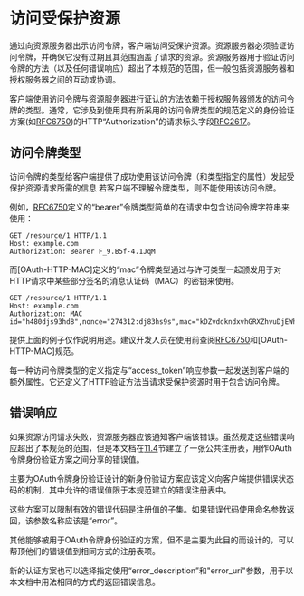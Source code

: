 # 访问受保护资源

通过向资源服务器出示访问令牌，客户端访问受保护资源。资源服务器必须验证访问令牌，并确保它没有过期且其范围涵盖了请求的资源。资源服务器用于验证访问令牌的方法（以及任何错误响应）超出了本规范的范围，但一般包括资源服务器和授权服务器之间的互动或协调。

客户端使用访问令牌与资源服务器进行证认的方法依赖于授权服务器颁发的访问令牌的类型。通常，它涉及到使用具有所采用的访问令牌类型的规范定义的身份验证方案(如[RFC6750][RFC6750])的HTTP“Authorization”的请求标头字段[RFC2617][RFC2617]。

## 访问令牌类型

访问令牌的类型给客户端提供了成功使用该访问令牌（和类型指定的属性）发起受保护资源请求所需的信息 若客户端不理解令牌类型，则不能使用该访问令牌。

例如，[RFC6750][RFC6750]定义的“bearer”令牌类型简单的在请求中包含访问令牌字符串来使用：

    GET /resource/1 HTTP/1.1
    Host: example.com
    Authorization: Bearer F_9.B5f-4.1JqM
    
而[OAuth-HTTP-MAC]定义的“mac”令牌类型通过与许可类型一起颁发用于对HTTP请求中某些部分签名的消息认证码（MAC）的密钥来使用。

    GET /resource/1 HTTP/1.1
    Host: example.com
    Authorization: MAC id="h480djs93hd8",nonce="274312:dj83hs9s",mac="kDZvddkndxvhGRXZhvuDjEWhGeE="
    
提供上面的例子仅作说明用途。建议开发人员在使用前查阅[RFC6750][RFC6750]和[OAuth-HTTP-MAC]规范。

每一种访问令牌类型的定义指定与“access_token”响应参数一起发送到客户端的额外属性。它还定义了HTTP验证方法当请求受保护资源时用于包含访问令牌。

## 错误响应

如果资源访问请求失败，资源服务器应该通知客户端该错误。虽然规定这些错误响应超出了本规范的范围，但是本文档在[11.4](../Section11/11.4.md)节建立了一张公共注册表，用作OAuth令牌身份验证方案之间分享的错误值。

主要为OAuth令牌身份验证设计的新身份验证方案应该定义向客户端提供错误状态码的机制，其中允许的错误值限于本规范建立的错误注册表中。

这些方案可以限制有效的错误代码是注册值的子集。如果错误代码使用命名参数返回，该参数名称应该是“error”。

其他能够被用于OAuth令牌身份验证的方案，但不是主要为此目的而设计的，可以帮顶他们的错误值到相同方式的注册表项。

新的认证方案也可以选择指定使用“error_description”和"error_uri"参数，用于以本文档中用法相同的方式的返回错误信息。

[RFC2617]: http://tools.ietf.org/html/rfc2617 "HTTP Authentication: Basic and Digest Access Authentication"
[RFC6750]: http://tools.ietf.org/html/rfc6750 "The OAuth 2.0 Authorization Framework: Bearer Token Usage"
[RFC6750]: http://tools.ietf.org/html/rfc6750 "The OAuth 2.0 Authorization Framework: Bearer Token Usage"